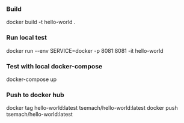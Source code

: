 ### Build
docker build -t hello-world .

### Run local test
docker run --env SERVICE=docker -p 8081:8081 -it hello-world

### Test with local docker-compose
docker-compose up 

### Push to docker hub
docker tag hello-world:latest tsemach/hello-world:latest
docker push tsemach/hello-world:latest
